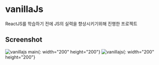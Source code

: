 # vanillaJs

ReactJS를 학습하기 전에 JS의 실력을 향상시키기위해 진행한 프로젝트

Screenshot
-----------

![vanillajs main](https://user-images.githubusercontent.com/42789883/79838261-ad86c580-83ed-11ea-979c-715ad388e1d3.png){: width="200" height="200"}
![vanillajs](https://user-images.githubusercontent.com/42789883/79838738-69e08b80-83ee-11ea-8bea-53359e8c11fe.png){: width="200" height="200"}

